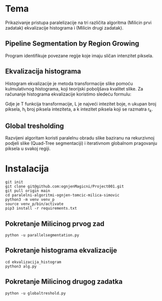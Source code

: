 # Tema
Prikazivanje pristupa paralelizacije na tri različita algoritma (Milicin prvi zadatak) ekvalizacije histograma i (Milicin drugi zadatak).

## Pipeline Segmentation by Region Growing​

Program identifikuje povezane regije koje imaju sličan intenzitet piksela. 

## Ekvalizacija histograma

Histogram ekvalizacije je metoda transformacije slike pomoću kulmulativnog histograma, koji teorijski poboljšava kvalitet slike. Za računanje histograma ekvalizacije koristimo sledeću formulu:

Gdje je T funkcija transformacije, L je najveći intezitet boje, n ukupan broj piksela, h<sub>i</sub> broj piksela inteziteta, a k intezitet piksela koji se razmatra r<sub>k</sub>.

## Global tresholding

Razvijeni algoritam koristi paralelnu obradu slike baziranu na rekurzivnoj podjeli slike (Quad-Tree segmentaciji) i iterativnom globalnom pragovanju piksela u svakoj regiji. ​

# Instalacija
```
git init   
git clone git@github.com:ognjenMagicni/Project001.git   
git pull origin main
cd paralelni-algoritmi-ognjen-tomcic-milica-simovic
python3 -m venv venv_p
source venv_p/bin/activate
pip3 install -r requirements.txt 
```
## Pokretanje Milicinog prvog zad

```
python -u parallelsegmentation.py
```

## Pokretanje histograma ekvalizacije

```
cd ekvalizacija_histogram
python3 alg.py
```

## Pokretanje Milicinog drugog zadatka
```
python -u globaltreshold.py
```
